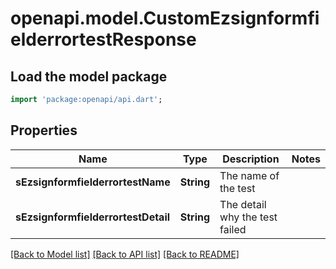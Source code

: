 # openapi.model.CustomEzsignformfielderrortestResponse

## Load the model package
```dart
import 'package:openapi/api.dart';
```

## Properties
Name | Type | Description | Notes
------------ | ------------- | ------------- | -------------
**sEzsignformfielderrortestName** | **String** | The name of the test | 
**sEzsignformfielderrortestDetail** | **String** | The detail why the test failed | 

[[Back to Model list]](../README.md#documentation-for-models) [[Back to API list]](../README.md#documentation-for-api-endpoints) [[Back to README]](../README.md)


